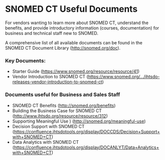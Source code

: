 # SNOMED CT Useful Documents
For vendors wanting to learn more about SNOMED CT, understand the benefits, and provide introductory information (courses, documentation) for business and technical staff new to SNOMED.

A comprehensive list of all available documents can be found in the SNOMED CT Document Library (http://snomed.org/doc).

### Key Documents:
- Starter Guide (https://www.snomed.org/resource/resource/41)
- Vendor Introduction to SNOMED CT (https://www.snomed.org/.../ihtsdo-releases-vendor-introduction-to-snomed-ct)

### Documents useful for Business and Sales Staff
- SNOMED CT Benefits (http://snomed.org/benefits)
- Building the Business Case for SNOMED CT  (http://www.ihtsdo.org/resource/resource/312)
- Supporting Meaningful Use ) (http://snomed.org/meaningful-use)
- Decision Support with SNOMED CT  (https://confluence.ihtsdotools.org/display/DOCCDS/Decision+Support+with+SNOMED+CT)
- Data Analytics with SNOMED CT  (https://confluence.ihtsdotools.org/display/DOCANLYT/Data+Analytics+with+SNOMED+CT)
